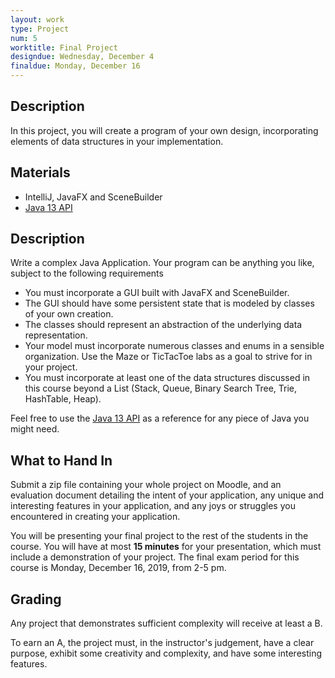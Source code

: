 ```yaml
---
layout: work
type: Project
num: 5
worktitle: Final Project
designdue: Wednesday, December 4
finaldue: Monday, December 16
---
```


## Description

In this project, you will create a program of your own design,
incorporating elements of data structures in your implementation.

## Materials

-   IntelliJ, JavaFX and SceneBuilder
-   [Java 13
    API](https://docs.oracle.com/en/java/javase/13/docs/api/index.html)

## Description

Write a complex Java Application. Your program can be anything you like,
subject to the following requirements

-   You must incorporate a GUI built with JavaFX and SceneBuilder.
-   The GUI should have some persistent state that is modeled by classes
    of your own creation.
-   The classes should represent an abstraction of the underlying data
    representation.
-   Your model must incorporate numerous classes and enums in a sensible
    organization. Use the Maze or TicTacToe labs as a goal to strive for
    in your project.
-   You must incorporate at least one of the data structures discussed
    in this course beyond a List (Stack, Queue, Binary Search Tree,
    Trie, HashTable, Heap).

Feel free to use the [Java 13
API](https://docs.oracle.com/en/java/javase/13/docs/api/index.html) as a
reference for any piece of Java you might need.

## What to Hand In

Submit a zip file containing your whole project on Moodle, and an
evaluation document detailing the intent of your application, any unique
and interesting features in your application, and any joys or struggles
you encountered in creating your application.

You will be presenting your final project to the rest of the students in
the course. You will have at most **15 minutes** for your presentation,
which must include a demonstration of your project. The final exam
period for this course is Monday, December 16, 2019, from 2-5 pm.

## Grading

Any project that demonstrates sufficient complexity will receive at
least a B.

To earn an A, the project must, in the instructor's judgement, have a
clear purpose, exhibit some creativity and complexity, and have some
interesting features.
